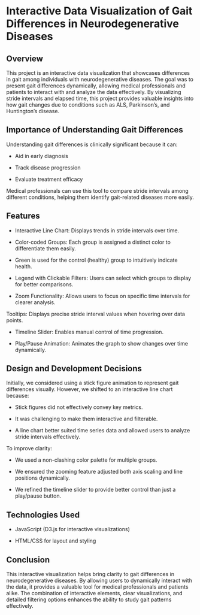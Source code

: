 # Interactive Data Visualization of Gait Differences in Neurodegenerative Diseases

## Overview

This project is an interactive data visualization that showcases differences in gait among individuals with neurodegenerative diseases. The goal was to present gait differences dynamically, allowing medical professionals and patients to interact with and analyze the data effectively. By visualizing stride intervals and elapsed time, this project provides valuable insights into how gait changes due to conditions such as ALS, Parkinson’s, and Huntington’s disease.

## Importance of Understanding Gait Differences

Understanding gait differences is clinically significant because it can:

- Aid in early diagnosis

- Track disease progression

- Evaluate treatment efficacy

Medical professionals can use this tool to compare stride intervals among different conditions, helping them identify gait-related diseases more easily.

## Features

- Interactive Line Chart: Displays trends in stride intervals over time.

- Color-coded Groups: Each group is assigned a distinct color to differentiate them easily.

- Green is used for the control (healthy) group to intuitively indicate health.

- Legend with Clickable Filters: Users can select which groups to display for better comparisons.

- Zoom Functionality: Allows users to focus on specific time intervals for clearer analysis.

Tooltips: Displays precise stride interval values when hovering over data points.

- Timeline Slider: Enables manual control of time progression.

- Play/Pause Animation: Animates the graph to show changes over time dynamically.

## Design and Development Decisions

Initially, we considered using a stick figure animation to represent gait differences visually. However, we shifted to an interactive line chart because:

- Stick figures did not effectively convey key metrics.

- It was challenging to make them interactive and filterable.

- A line chart better suited time series data and allowed users to analyze stride intervals effectively.

To improve clarity:

- We used a non-clashing color palette for multiple groups.

- We ensured the zooming feature adjusted both axis scaling and line positions dynamically.

- We refined the timeline slider to provide better control than just a play/pause button.

## Technologies Used

- JavaScript (D3.js for interactive visualizations)

- HTML/CSS for layout and styling

## Conclusion 

This interactive visualization helps bring clarity to gait differences in neurodegenerative diseases. By allowing users to dynamically interact with the data, it provides a valuable tool for medical professionals and patients alike. The combination of interactive elements, clear visualizations, and detailed filtering options enhances the ability to study gait patterns effectively. 
